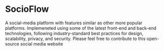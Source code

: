 # SocioFlow
A social-media platform with features similar as other more popular platforms. Implemeneted using some of the latest front-end and back-end technologies, following industry-standard best practices for design, scalability, privacy, and security. 
Please feel free to contribute to this open-source social media website
